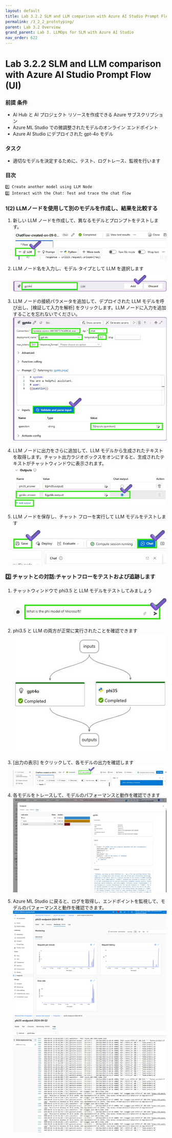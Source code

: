 ```yaml
---
layout: default
title: Lab 3.2.2 SLM and LLM comparison with Azure AI Studio Prompt Flow (UI)
permalink: /3_2_2_prototyping/
parent: Lab 3.2 Overview
grand_parent: Lab 3. LLMOps for SLM with Azure AI Studio
nav_order: 622
---
```


# Lab 3.2.2 SLM and LLM comparison with Azure AI Studio Prompt Flow (UI)

### 前提 条件

- AI Hub と AI プロジェクト リソースを作成できる Azure サブスクリプション
- Azure ML Studio での微調整されたモデルのオンライン エンドポイント
- Azure AI Studio にデプロイされた gpt-4o モデル 


### タスク

- 適切なモデルを決定するために、テスト、ログトレース、監視を行います

### 目次
    1️⃣ Create another model using LLM Node 
    2️⃣ Interact with the Chat: Test and trace the chat flow

### 1️(2) LLMノードを使用して別のモデルを作成し、結果を比較する
1. 新しい LLM ノードを作成して、異なるモデルとプロンプトをテストします。
![新しい LLM ノードの作成](images/add_llm.jpg)

2. LLM ノード名を入力し、モデル タイプとして LLM を選択します
![LLM ノード名を入力します](images/add_node_name.jpg)

3. LLM ノードの接続パラメータを追加して、デプロイされた LLM モデルを呼び出し、[検証して入力を解析] をクリックします。LLM ノードに入力を追加することを忘れないでください。
![接続パラメータを追加する](images/add_gpt4o_node.jpg)

4. LLM ノードに出力をさらに追加して、LLM モデルから生成されたテキストを取得します。チャット出力ラジオボックスをオンにすると、生成されたテキストがチャットウィンドウに表示されます。
![接続パラメータを追加する](images/add_more_output.jpg)

5. LLM ノードを保存し、チャット フローを実行して LLM モデルをテストします
![LLM ノードの保存](images/save_open_chat_window.jpg)


### 2️⃣ チャットとの対話:チャットフローをテストおよび追跡します
1. チャットウィンドウで phi3.5 と LLM モデルをテストしてみましょう
![PHI3.5 モデルと LLM モデルのテスト](images/ask_about_phi.jpg)

2. phi3.5 と LLM の両方が正常に実行されたことを確認できます 
![LLM ノードの保存](images/final_dag_graph.jpg)

3. [出力の表示] をクリックして、各モデルの出力を確認します
![[出力の表示] をクリックします](images/click_view_output.jpg)


4. 各モデルをトレースして、モデルのパフォーマンスと動作を確認できます
![各モデルをトレースする](images/two_model_comparison.png)

5. Azure ML Studio に戻ると、ログを取得し、エンドポイントを監視して、モデルのパフォーマンスと動作を確認できます。
![エンドポイント](images/monitor_endpoint_metrics.png)
![エンドポイントログの監視](images/endpoint_log.png)

